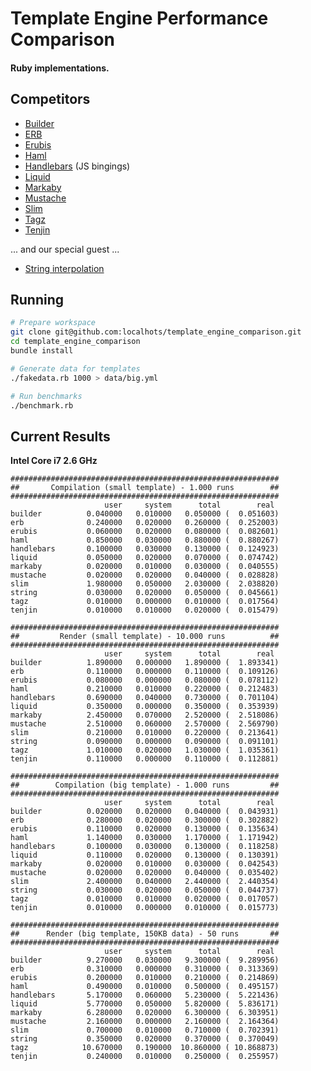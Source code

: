# Template Engine Performance Comparison
#### Ruby implementations.

## Competitors
- [Builder](https://github.com/jimweirich/builder)
- [ERB](http://ruby-doc.org/stdlib-2.0.0/libdoc/erb/rdoc/ERB.html)
- [Erubis](http://www.kuwata-lab.com/erubis/)
- [Haml](http://haml.info/)
- [Handlebars](https://github.com/cowboyd/handlebars.rb) (JS bingings)
- [Liquid](http://liquidmarkup.org/)
- [Markaby](http://markaby.github.io/)
- [Mustache](https://github.com/defunkt/mustache)
- [Slim](http://slim-lang.com/)
- [Tagz](https://github.com/ahoward/tagz)
- [Tenjin](http://www.kuwata-lab.com/tenjin/)

... and our special guest ...

- [String interpolation](http://en.wikipedia.org/wiki/String_interpolation#Ruby)

## Running
```bash
# Prepare workspace
git clone git@github.com:localhots/template_engine_comparison.git
cd template_engine_comparison
bundle install

# Generate data for templates
./fakedata.rb 1000 > data/big.yml

# Run benchmarks
./benchmark.rb
```

## Current Results
**Intel Core i7 2.6 GHz**

```
############################################################
##       Compilation (small template) - 1.000 runs        ##
############################################################
                     user     system      total        real
builder          0.040000   0.010000   0.050000 (  0.051603)
erb              0.240000   0.020000   0.260000 (  0.252003)
erubis           0.060000   0.020000   0.080000 (  0.082601)
haml             0.850000   0.030000   0.880000 (  0.880267)
handlebars       0.100000   0.030000   0.130000 (  0.124923)
liquid           0.050000   0.020000   0.070000 (  0.074742)
markaby          0.020000   0.010000   0.030000 (  0.040555)
mustache         0.020000   0.020000   0.040000 (  0.028828)
slim             1.980000   0.050000   2.030000 (  2.038820)
string           0.030000   0.020000   0.050000 (  0.045661)
tagz             0.010000   0.000000   0.010000 (  0.017564)
tenjin           0.010000   0.010000   0.020000 (  0.015479)

############################################################
##         Render (small template) - 10.000 runs          ##
############################################################
                     user     system      total        real
builder          1.890000   0.000000   1.890000 (  1.893341)
erb              0.110000   0.000000   0.110000 (  0.109126)
erubis           0.080000   0.000000   0.080000 (  0.078112)
haml             0.210000   0.010000   0.220000 (  0.212483)
handlebars       0.690000   0.040000   0.730000 (  0.701104)
liquid           0.350000   0.000000   0.350000 (  0.353939)
markaby          2.450000   0.070000   2.520000 (  2.518086)
mustache         2.510000   0.060000   2.570000 (  2.569790)
slim             0.210000   0.010000   0.220000 (  0.213641)
string           0.090000   0.000000   0.090000 (  0.091101)
tagz             1.010000   0.020000   1.030000 (  1.035361)
tenjin           0.110000   0.000000   0.110000 (  0.112881)

############################################################
##        Compilation (big template) - 1.000 runs         ##
############################################################
                     user     system      total        real
builder          0.020000   0.020000   0.040000 (  0.043931)
erb              0.280000   0.020000   0.300000 (  0.302882)
erubis           0.110000   0.020000   0.130000 (  0.135634)
haml             1.140000   0.030000   1.170000 (  1.171942)
handlebars       0.100000   0.030000   0.130000 (  0.118258)
liquid           0.110000   0.020000   0.130000 (  0.130391)
markaby          0.020000   0.010000   0.030000 (  0.042543)
mustache         0.020000   0.020000   0.040000 (  0.035402)
slim             2.400000   0.040000   2.440000 (  2.440354)
string           0.030000   0.020000   0.050000 (  0.044737)
tagz             0.010000   0.010000   0.020000 (  0.017057)
tenjin           0.010000   0.000000   0.010000 (  0.015773)

############################################################
##      Render (big template, 150KB data) - 50 runs       ##
############################################################
                     user     system      total        real
builder          9.270000   0.030000   9.300000 (  9.289956)
erb              0.310000   0.000000   0.310000 (  0.313369)
erubis           0.200000   0.010000   0.210000 (  0.214869)
haml             0.490000   0.010000   0.500000 (  0.495157)
handlebars       5.170000   0.060000   5.230000 (  5.221436)
liquid           5.770000   0.050000   5.820000 (  5.836171)
markaby          6.280000   0.020000   6.300000 (  6.303951)
mustache         2.160000   0.000000   2.160000 (  2.164364)
slim             0.700000   0.010000   0.710000 (  0.702391)
string           0.350000   0.020000   0.370000 (  0.370049)
tagz            10.670000   0.190000  10.860000 ( 10.868873)
tenjin           0.240000   0.010000   0.250000 (  0.255957)
```
